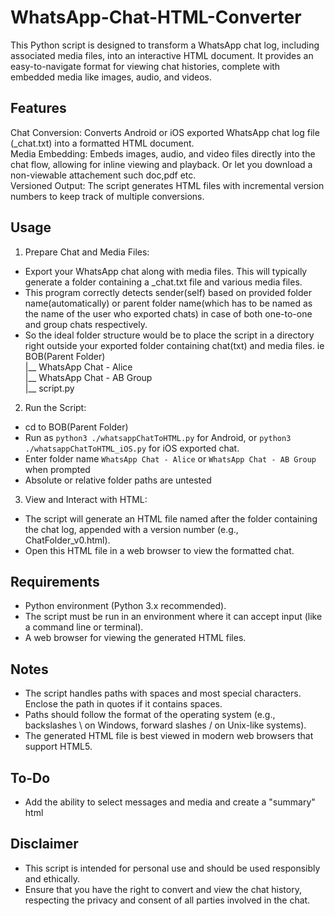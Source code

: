 # WhatsApp-Chat-HTML-Converter
This Python script is designed to transform a WhatsApp chat log, including associated media files, into an interactive HTML document. It provides an easy-to-navigate format for viewing chat histories, complete with embedded media like images, audio, and videos.

## Features
Chat Conversion: Converts Android or iOS exported WhatsApp chat log file (_chat.txt) into a formatted HTML document.<br/>
Media Embedding: Embeds images, audio, and video files directly into the chat flow, allowing for inline viewing and playback. Or let you download a non-viewable attachement such doc,pdf etc.<br/>
Versioned Output: The script generates HTML files with incremental version numbers to keep track of multiple conversions.<br/>

## Usage

1. Prepare Chat and Media Files:
  - Export your WhatsApp chat along with media files. This will typically generate a folder containing a _chat.txt file and various media files.
  - This program correctly detects sender(self) based on provided folder name(automatically) or parent folder name(which has to be named as the name of the user who exported chats) in case of both one-to-one and group chats respectively.
  - So the ideal folder structure would be to place the script in a directory right outside your exported folder containing chat(txt) and media files.
    ie    <br />
    BOB(Parent Folder)<br />
    |__ WhatsApp Chat - Alice<br />
    |__ WhatsApp Chat - AB Group<br />
    |__ script.py<br />

2. Run the Script:
  - cd to BOB(Parent Folder)
  - Run as `python3 ./whatsappChatToHTML.py` for Android, or `python3 ./whatsappChatToHTML_iOS.py` for iOS exported chat.
  - Enter folder name `WhatsApp Chat - Alice` or `WhatsApp Chat - AB Group` when prompted
  - Absolute or relative folder paths are untested

3. View and Interact with HTML:
  - The script will generate an HTML file named after the folder containing the chat log, appended with a version number (e.g., ChatFolder_v0.html).
  - Open this HTML file in a web browser to view the formatted chat.

## Requirements
  - Python environment (Python 3.x recommended).
  - The script must be run in an environment where it can accept input (like a command line or terminal).
  - A web browser for viewing the generated HTML files.

## Notes
  - The script handles paths with spaces and most special characters. Enclose the path in quotes if it contains spaces.
  - Paths should follow the format of the operating system (e.g., backslashes \ on Windows, forward slashes / on Unix-like systems).
  - The generated HTML file is best viewed in modern web browsers that support HTML5.

## To-Do
  - Add the ability to select messages and media and create a "summary" html

## Disclaimer
  - This script is intended for personal use and should be used responsibly and ethically.
  - Ensure that you have the right to convert and view the chat history, respecting the privacy and consent of all parties involved in the chat.
